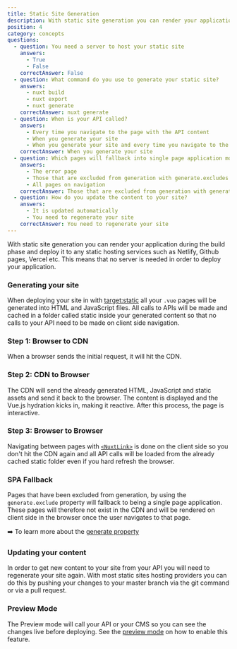```yaml
---
title: Static Site Generation
description: With static site generation you can render your application during the build phase and deploy it to any static hosting services such as Netlify, Github pages, Vercel etc.
position: 4
category: concepts
questions:
  - question: You need a server to host your static site
    answers:
      - True
      - False
    correctAnswer: False
  - question: What command do you use to generate your static site?
    answers:
      - nuxt build
      - nuxt export
      - nuxt generate
    correctAnswer: nuxt generate
  - question: When is your API called?
    answers:
      - Every time you navigate to the page with the API content
      - When you generate your site
      - When you generate your site and every time you navigate to the page with the API content
    correctAnswer: When you generate your site
  - question: Which pages will fallback into single page application mode?
    answers:
      - The error page
      - Those that are excluded from generation with generate.excludes
      - All pages on navigation
    correctAnswer: Those that are excluded from generation with generate.excludes
  - question: How do you update the content to your site?
    answers:
      - It is updated automatically
      - You need to regenerate your site
    correctAnswer: You need to regenerate your site
---
```


With static site generation you can render your application during the build phase and deploy it to any static hosting services such as Netlify, Github pages, Vercel etc. This means that no server is needed in order to deploy your application.

### Generating your site

When deploying your site in with [target:static](http://localhost:3000/guides/features/deployment-targets#static-hosting) all your `.vue` pages will be generated into HTML and JavaScript files. All calls to APIs will be made and cached in a folder called static inside your generated content so that no calls to your API need to be made on client side navigation.

### Step 1: Browser to CDN

When a browser sends the initial request, it will hit the CDN.

### Step 2: CDN to Browser

The CDN will send the already generated HTML, JavaScript and static assets and send it back to the browser. The content is displayed and the Vue.js hydration kicks in, making it reactive. After this process, the page is interactive.

### Step 3: Browser to Browser

Navigating between pages with [`<NuxtLink>`](/guides/features/nuxt-components#the-nuxtlink-component) is done on the client side so you don't hit the CDN again and all API calls will be loaded from the already cached static folder even if you hard refresh the browser.

### SPA Fallback

Pages that have been excluded from generation, by using the `generate.exclude` property will fallback to being a single page application. These pages will therefore not exist in the CDN and will be rendered on client side in the browser once the user navigates to that page.

➡️ To learn more about the [generate property](/guides/configuration-glossary/configuration-generate#exclude)

### Updating your content

In order to get new content to your site from your API you will need to regenerate your site again. With most static sites hosting providers you can do this by pushing your changes to your master branch via the git command or via a pull request.

### Preview Mode

The Preview mode will call your API or your CMS so you can see the changes live before deploying. See the [preview mode](/guides/features/live-preview) on how to enable this feature.

<quiz :questions="questions"></quiz>
